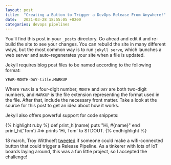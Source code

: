 ```yaml
---
layout: post
title:  "Creating a Button to Trigger a DevOps Release From Anywhere!"
date:   2021-03-28 18:55:05 +0200
categories: devops pipelines 
---
```

You’ll find this post in your `_posts` directory. Go ahead and edit it and re-build the site to see your changes. You can rebuild the site in many different ways, but the most common way is to run `jekyll serve`, which launches a web server and auto-regenerates your site when a file is updated.

Jekyll requires blog post files to be named according to the following format:

`YEAR-MONTH-DAY-title.MARKUP`

Where `YEAR` is a four-digit number, `MONTH` and `DAY` are both two-digit numbers, and `MARKUP` is the file extension representing the format used in the file. After that, include the necessary front matter. Take a look at the source for this post to get an idea about how it works.

Jekyll also offers powerful support for code snippets:

{% highlight ruby %}
def print_hi(name)
  puts "Hi, #{name}"
end
print_hi('Tom')
#=> prints 'Hi, Tom' to STDOUT.
{% endhighlight %}

18 march, Troy Witthoeft [tweeted][tweet-troy-witthoeft] if someone could make a wifi-connected button that could trigger a Release Pipeline. As a tinkerer with lots of IoT boards laying around, this was a fun little project, so I accepted the challenge!



[tweet-troy-witthoeft]: https://twitter.com/Twitt_hoeft/status/1372582974324084739?s=20
[jekyll-gh]:   https://github.com/jekyll/jekyll
[jekyll-talk]: https://talk.jekyllrb.com/
